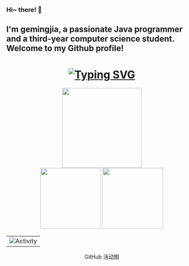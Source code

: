 ### Hi~ there! 👋

I'm gemingjia, a passionate Java programmer and a third-year computer science student. Welcome to my Github profile!
---
<h1 align="center">
	<a href="https://git.io/typing-svg"><img src="https://readme-typing-svg.demolab.com?font=Fira+Code&pause=1000&width=435&separator=%3C&lines=System.out.println(%22Hello+World+!%22);" alt="Typing SVG" /></a>
</h1>

<div align="center">
	<img height="210px" src="https://github-readme-streak-stats.herokuapp.com/?user=gemingjia" />
</div>

<div align="center">
	<img height="160px" src="https://github-readme-stats.vercel.app/api?username=gemingjia&hide_title=true&hide_border=true&show_icons=trueline_height=21&text_color=000&icon_color=000&bg_color=0,ea6161,ffc64d,fffc4d,52fa5a&theme=graywhite" /> <img height="160px" src="https://github-readme-stats.vercel.app/api/top-langs/?username=gemingjia&hide_title=true&hide_border=true&layout=compact&langs_count=6&text_color=000&icon_color=fff&bg_color=0,52fa5a,4dfcff,c64dff&theme=graywhite"
</div>
<!-- GitHub Activity Graph GitHub 活动图 -->
<table align="center">
  <tr>
    <td><img src="https://github-readme-activity-graph.vercel.app/graph?username=gemingjia&theme=xcode&bg_color=FF000000&hide_border=true" alt="Activity"/></td>
  </tr>
</table>
<div align="center">
	GitHub 活动图
</div>


